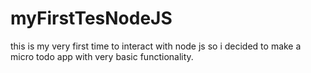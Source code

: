 # myFirstTesNodeJS
this is my very first time to interact with node js so i decided to make a micro todo app with very basic functionality.
